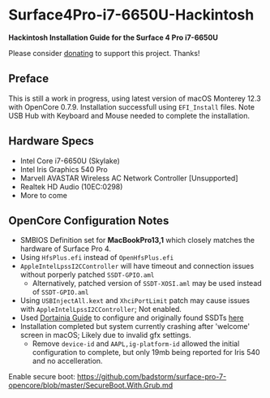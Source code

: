 # Surface4Pro-i7-6650U-Hackintosh
**Hackintosh Installation Guide for the Surface 4 Pro i7-6650U**

Please consider [donating](https://paypal.me/djouija) to support this project. Thanks!

## Preface
This is still a work in progress, using latest version of macOS Monterey 12.3 with OpenCore 0.7.9.
Installation successfull using `EFI_Install` files.
Note USB Hub with Keyboard and Mouse needed to complete the installation.

## Hardware Specs
- Intel Core i7-6650U (Skylake)
- Intel Iris Graphics 540 Pro
- Marvell AVASTAR Wireless AC Network Controller [Unsupported]
- Realtek HD Audio (10EC:0298)
- More to come

## OpenCore Configuration Notes
- SMBIOS Definition set for **MacBookPro13,1** which closely matches the hardware of Surface Pro 4.
- Using `HfsPlus.efi` instead of `OpenHfsPlus.efi`
- `AppleIntelLpssI2CController` will have timeout and connection issues without porperly patched `SSDT-GPIO.aml`
  - Alternatively, patched version of `SSDT-XOSI.aml` may be used instead of `SSDT-GPIO.aml`
- Using `USBInjectAll.kext` and `XhciPortLimit` patch may cause issues with `AppleIntelLpssI2CController`; Not enabled.
- Used [Dortainia Guide](https://dortania.github.io/OpenCore-Install-Guide/config-laptop.plist/skylake.html) to configure and originally found SSDTs [here](https://dsdt-database.monster/surface-pro-4-core-i7-opencore/)
- Installation completed but system currently crashing after 'welcome' screen in macOS; Likely due to invalid gfx settings.
  - Remove `device-id` and `AAPL,ig-platform-id` allowed the initial configuration to complete, but only 19mb being reported for Iris 540 and no accelleration.


Enable secure boot: https://github.com/badstorm/surface-pro-7-opencore/blob/master/SecureBoot.With.Grub.md
